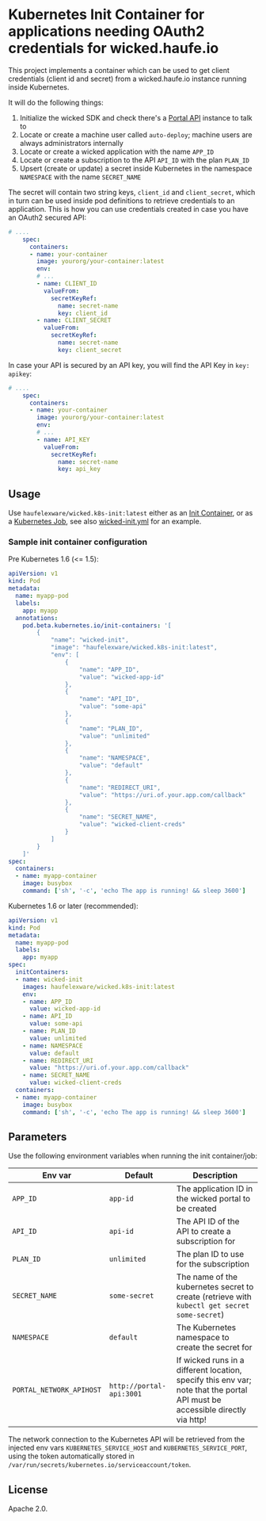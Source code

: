 # Kubernetes Init Container for applications needing OAuth2 credentials for wicked.haufe.io

This project implements a container which can be used to get client credentials (client id and secret) from a wicked.haufe.io instance running inside Kubernetes.

It will do the following things:

1. Initialize the wicked SDK and check there's a [Portal API](https://github.com/Haufe-Lexware/wicked.portal-api) instance to talk to
2. Locate or create a machine user called `auto-deploy`; machine users are always administrators internally
3. Locate or create a wicked application with the name `APP_ID`
4. Locate or create a subscription to the API `API_ID` with the plan `PLAN_ID`
5. Upsert (create or update) a secret inside Kubernetes in the namespace `NAMESPACE` with the name `SECRET_NAME`

The secret will contain two string keys, `client_id` and `client_secret`, which in turn can be used inside pod definitions to retrieve credentials to an application. This is how you can use credentials created in case you have an OAuth2 secured API:

```yml
# ....
    spec:
      containers:
      - name: your-container
        image: yourorg/your-container:latest
        env:
        # ...
        - name: CLIENT_ID
          valueFrom:
            secretKeyRef:
              name: secret-name
              key: client_id
        - name: CLIENT_SECRET
          valueFrom:
            secretKeyRef:
              name: secret-name
              key: client_secret
```

In case your API is secured by an API key, you will find the API Key in `key: apikey`:

```yml
# ....
    spec:
      containers:
      - name: your-container
        image: yourorg/your-container:latest
        env:
        # ...
        - name: API_KEY
          valueFrom:
            secretKeyRef:
              name: secret-name
              key: api_key
```

## Usage

Use `haufelexware/wicked.k8s-init:latest` either as an [Init Container](https://kubernetes.io/docs/concepts/abstractions/init-containers/), or as a [Kubernetes Job](https://kubernetes.io/docs/user-guide/jobs/), see also [wicked-init.yml](kubernetes/wicked-init.yml) for an example.

### Sample init container configuration

Pre Kubernetes 1.6 (<= 1.5):

```yml
apiVersion: v1
kind: Pod
metadata:
  name: myapp-pod
  labels:
    app: myapp
  annotations:
    pod.beta.kubernetes.io/init-containers: '[
        {
            "name": "wicked-init",
            "image": "haufelexware/wicked.k8s-init:latest",
            "env": [
                {
                    "name": "APP_ID",
                    "value": "wicked-app-id"
                },
                {
                    "name": "API_ID",
                    "value": "some-api"
                },
                {
                    "name": "PLAN_ID",
                    "value": "unlimited"
                },
                {
                    "name": "NAMESPACE",
                    "value": "default"
                },
                {
                    "name": "REDIRECT_URI",
                    "value": "https://uri.of.your.app.com/callback"
                },
                {
                    "name": "SECRET_NAME",
                    "value": "wicked-client-creds"
                }
            ]
        }
    ]'
spec:
  containers:
  - name: myapp-container
    image: busybox
    command: ['sh', '-c', 'echo The app is running! && sleep 3600']
```

Kubernetes 1.6 or later (recommended):

```yml
apiVersion: v1
kind: Pod
metadata:
  name: myapp-pod
  labels:
    app: myapp
spec:
  initContainers:
  - name: wicked-init
    images: haufelexware/wicked.k8s-init:latest
    env:
    - name: APP_ID
      value: wicked-app-id
    - name: API_ID
      value: some-api
    - name: PLAN_ID
      value: unlimited
    - name: NAMESPACE
      value: default
    - name: REDIRECT_URI
      value: "https://uri.of.your.app.com/callback"
    - name: SECRET_NAME
      value: wicked-client-creds
  containers:
  - name: myapp-container
    image: busybox
    command: ['sh', '-c', 'echo The app is running! && sleep 3600']
```


## Parameters

Use the following environment variables when running the init container/job:

Env var | Default | Description
--------|---------|------------
`APP_ID` | `app-id` | The application ID in the wicked portal to be created
`API_ID` | `api-id` | The API ID of the API to create a subscription for
`PLAN_ID` | `unlimited` | The plan ID to use for the subscription
`SECRET_NAME` | `some-secret` | The name of the kubernetes secret to create (retrieve with `kubectl get secret some-secret`)
`NAMESPACE`| `default` | The Kubernetes namespace to create the secret for
`PORTAL_NETWORK_APIHOST` | `http://portal-api:3001` | If wicked runs in a different location, specify this env var; note that the portal API must be accessible directly via http!

The network connection to the Kubernetes API will be retrieved from the injected env vars `KUBERNETES_SERVICE_HOST` and `KUBERNETES_SERVICE_PORT`, using the token automatically stored in `/var/run/secrets/kubernetes.io/serviceaccount/token`.

## License

Apache 2.0.
